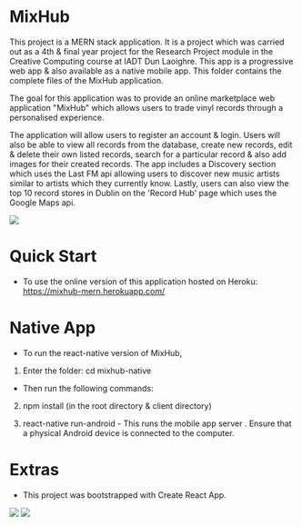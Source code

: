 # MixHub

This project is a MERN stack application. It is a project which was carried out as a 4th & final year project for the Research Project module in the Creative Computing course at IADT Dun Laoighre. This app is a progressive web app & also available as a native mobile app. This folder contains the complete files of the MixHub application.

The goal for this application was to provide an online marketplace web application "MixHub" which allows users to trade vinyl records through a personalised experience.

The application will allow users to register an account & login. Users will also be able to view all records from the database, create new records, edit & delete their own listed records, search for a particular record & also add images for their created records. The app includes a Discovery section which uses the Last FM api allowing users to discover new music artists similar to artists which they currently know. Lastly, users can also view the top 10 record stores in Dublin on the 'Record Hub' page which uses the Google Maps api.

![](MixHub-pwa/images/1.png)

# Quick Start

- To use the online version of this application hosted on Heroku: https://mixhub-mern.herokuapp.com/

# Native App

- To run the react-native version of MixHub,

1. Enter the folder: cd mixhub-native

- Then run the following commands:

2. npm install (in the root directory & client directory)

3. react-native run-android - This runs the mobile app server . Ensure that a physical Android device is connected to the computer.

# Extras

- This project was bootstrapped with Create React App.

![](MixHub-pwa/images/10.png) ![](MixHub-pwa/images/5.png)

